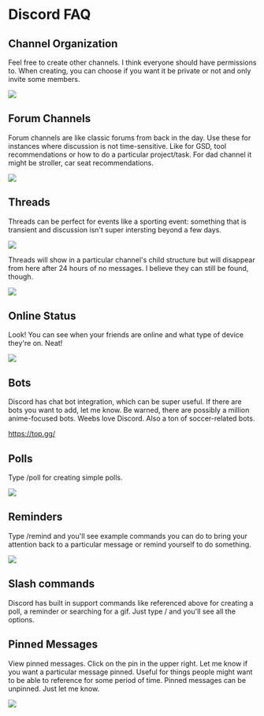 # Discord FAQ

## Channel Organization

Feel free to create other channels. I think everyone should have permissions to. When creating, you can choose if you want it be private or not and only invite some members. 

![](images/2022-10-21-11-34-05.png)

## Forum Channels

Forum channels are like classic forums from back in the day. Use these for instances where discussion is not time-sensitive. Like for GSD, tool recommendations or how to do a particular project/task. For dad channel it might be stroller, car seat recommendations. 

![](images/2022-10-21-11-35-50.png)

## Threads

Threads can be perfect for events like a sporting event: something that is transient and discussion isn't super intersting beyond a few days.

![](images/2022-10-21-11-37-07.png)

Threads will show in a particular channel's child structure but will disappear from here after 24 hours of no messages. I believe they can still be found, though. 

![](images/2022-10-21-11-39-36.png)

## Online Status

Look! You can see when your friends are online and what type of device they're on. Neat!

![](images/2022-10-21-12-07-11.png)

## Bots

Discord has chat bot integration, which can be super useful. If there are bots you want to add, let me know. Be warned, there are possibly a million anime-focused bots. Weebs love Discord. Also a ton of soccer-related bots. 

https://top.gg/

## Polls

Type /poll for creating simple polls.

![](images/2022-10-21-11-49-26.png)

## Reminders

Type /remind and you'll see example commands you can do to bring your attention back to a particular message or remind yourself to do something. 

![](images/2022-10-21-11-46-06.png)

## Slash commands

Discord has built in support commands like referenced above for creating a poll, a reminder or searching for a gif. Just type / and you'll see all the options.

## Pinned Messages
View pinned messages. Click on the pin in the upper right. Let me know if you want a particular message pinned. Useful for things people might want to be able to reference for some period of time. Pinned messages can be unpinned. Just let me know. 

![](images/2022-10-21-11-03-53.png)